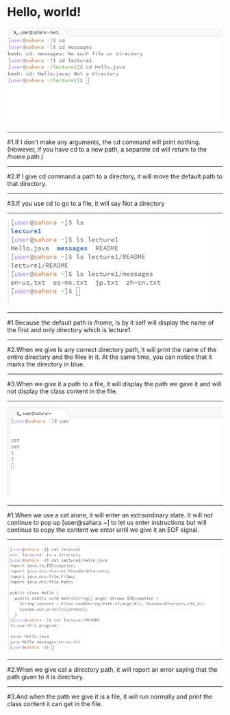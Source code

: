 # Hello, world!

![Image](1.png)
***
#1.If I don't make any arguments, the cd command will print nothing.(However, if you have cd to a new path, a separate cd will return to the /home path.)
***
#2.If I give cd command a path to a directory, it will move the default path to that directory.
***
#3.If you use cd to go to a file, it will say Not a directory
***
![Image](2.png)
***
#1.Because the default path is /home, ls by it self will display the name of the first and only directory which is lecture1.
***
#2.When we give ls any correct directory path, it will print the name of the entire directory and the files in it. At the same time, you can notice that it marks the directory in blue.
***
#3.When we give it a path to a file, it will display the path we gave it and will not display the class content in the file.
***
![Image](3.png)
***
#1.When we use a cat alone, it will enter an extraordinary state. It will not continue to pop up [user@sahara ~] to let us enter instructions but will continue to copy the content we enter until we give it an EOF signal.
***
![Image](4.png)
***
#2.When we give cat a directory path, it will report an error saying that the path given to it is directory.
***
#3.And when the path we give it is a file, it will run normally and print the class content it can get in the file.
